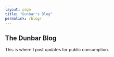 ```yaml
---
layout: page
title: "Dunbar's Blog"
permalink: /blog/
---
```


## The Dunbar Blog

This is where I post updates for public consumption.
